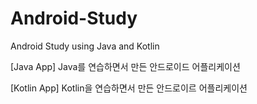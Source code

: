 # Android-Study
Android Study using Java and Kotlin

[Java App]
Java를 연습하면서 만든 안드로이드 어플리케이션

[Kotlin App]
Kotlin을 연습하면서 만든 안드로이르 어플리케이션
